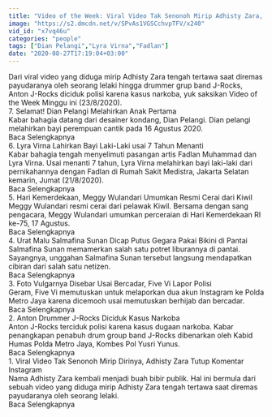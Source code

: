 ```yaml
---
title: "Video of the Week: Viral Video Tak Senonoh Mirip Adhisty Zara, Anton J-Rocks Diciduk Kasus Narkoba"
image: "https://s2.dmcdn.net/v/SPvAs1VGSCchvpTFV/x240"
vid_id: "x7vq46u"
categories: "people"
tags: ["Dian Pelangi","Lyra Virna","Fadlan"]
date: "2020-08-27T17:19:04+03:00"
---
```

Dari viral video yang diduga mirip Adhisty Zara tengah tertawa saat diremas payudaranya oleh seorang lelaki hingga drummer grup band J-Rocks, Anton J-Rocks diciduk polisi karena kasus narkoba, yuk saksikan Video of the Week Minggu ini (23/8/2020).   <br>7. Selamat! Dian Pelangi Melahirkan Anak Pertama  <br>Kabar bahagia datang dari desainer kondang, Dian Pelangi. Dian pelangi melahirkan bayi perempuan cantik pada 16 Agustus 2020.  <br>Baca Selengkapnya  <br>6. Lyra Virna Lahirkan Bayi Laki-Laki usai 7 Tahun Menanti  <br>Kabar bahagia tengah menyelimuti pasangan artis Fadlan Muhammad dan Lyra Virna. Usai menanti 7 tahun, Lyra Virna melahirkan bayi laki-laki dari pernikahannya dengan Fadlan di Rumah Sakit Medistra, Jakarta Selatan kemarin, Jumat (21/8/2020).  <br>Baca Selengkapnya  <br>5. Hari Kemerdekaan, Meggy Wulandari Umumkan Resmi Cerai dari Kiwil  <br>Meggy Wulandari resmi cerai dari pelawak Kiwil. Bersama dengan sang pengacara, Meggy Wulandari umumkan perceraian di Hari Kemerdekaan RI ke-75, 17 Agustus.  <br>Baca Selengkapnya  <br>4. Urat Malu Salmafina Sunan Dicap Putus Gegara Pakai Bikini di Pantai  <br>Salmafina Sunan memamerkan salah satu potret liburannya di pantai. Sayangnya, unggahan Salmafina Sunan tersebut langsung mendapatkan cibiran dari salah satu netizen.  <br>Baca Selengkapnya  <br>3. Foto Vulgarnya Disebar Usai Bercadar, Five Vi Lapor Polisi  <br>Geram, Five Vi memutuskan untuk melaporkan dua akun Instagram ke Polda Metro Jaya karena dicemooh usai memutuskan berhijab dan bercadar.   <br>Baca Selengkapnya  <br>2. Anton Drummer J-Rocks Diciduk Kasus Narkoba  <br>Anton J-Rocks terciduk polisi karena kasus dugaan narkoba. Kabar penangkapan penabuh drum group band J-Rocks dibenarkan oleh Kabid Humas Polda Metro Jaya, Kombes Pol Yusri Yunus.  <br>Baca Selengkapnya  <br>1. Viral Video Tak Senonoh Mirip Dirinya, Adhisty Zara Tutup Komentar Instagram  <br>Nama Adhisty Zara kembali menjadi buah bibir publik. Hal ini bermula dari sebuah video yang diduga mirip Adhisty Zara tengah tertawa saat diremas payudaranya oleh seorang lelaki.  <br>Baca Selengkapnya  <br>
